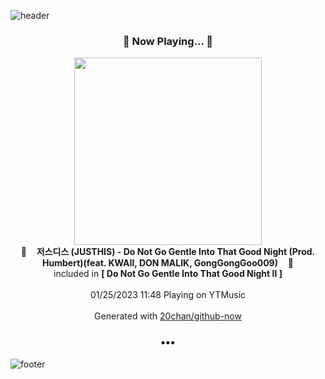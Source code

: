 ![header](https://capsule-render.vercel.app/api?type=wave&height=170&section=header&text=Hi.%20I'm%20SHIFT&fontColor=090707&fontAlignX=45&fontAlignY=65&fontSize=100)

<h3 align="center">🎵 Now Playing... 🎵</h3>
<p align="center">
  <a href="https://music.youtube.com/watch?v=JvQhJTM9OJU">
    <img width="300" src="https://lh3.googleusercontent.com/-hWZoSvRqB7u5ouJh2bJvK6BIm9YXBYAo7tR8FC-o941a21q0wnH1CTQcAeVA10ZINBI8nrFE2mX5NY">
  </a>
  <br>
  🎵&nbsp&nbsp&nbsp <b>저스디스 (JUSTHIS) - Do Not Go Gentle Into That Good Night (Prod. Humbert)(feat. KWAII, DON MALIK, GongGongGoo009)</b> &nbsp&nbsp&nbsp🎵
  <br>
  included in <b>[ Do Not Go Gentle Into That Good Night II ]</b>
  
  <br />
  <br />
  01/25/2023 11:48 Playing on YTMusic
  <br />
  <br />
  Generated with <a href="https://github.com/20chan/github-now">20chan/github-now</a>
</p>

<h3 align="center">•••</h3>

![footer](https://capsule-render.vercel.app/api?type=wave&height=150&section=footer)
